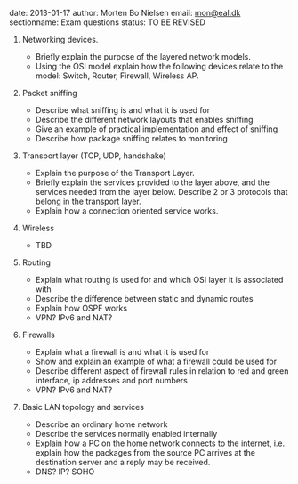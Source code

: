 date: 2013-01-17
author: Morten Bo Nielsen
email: mon@eal.dk
sectionname: Exam questions
status: TO BE REVISED

1. 	Networking devices. 

	* Briefly explain the purpose of the layered network models. 
	* Using the OSI model explain how the following devices relate to the model: Switch, Router, Firewall, Wireless AP.

2. 	Packet sniffing 

	* Describe what sniffing is and what it is used for
	* Describe the different network layouts that enables sniffing
	* Give an example of practical implementation and effect of sniffing
	* Describe how package sniffing relates to monitoring

3. 	Transport layer (TCP, UDP, handshake)
	
	* Explain the purpose of the Transport Layer. 
	* Briefly explain the services provided to the layer above, and the services needed from the layer below. Describe 2 or 3 protocols that belong in the transport layer.
	* Explain how a connection oriented service works.

4. 	Wireless
	* TBD

5. 	Routing 

	* Explain what routing is used for and which OSI layer it is associated with
	* Describe the difference between static and dynamic routes
	* Explain how OSPF works
	* VPN? IPv6 and NAT?

6. 	Firewalls
	
	* Explain what a firewall is and what it is used for
	* Show and explain an example of what a firewall could be used for
	* Describe different aspect of firewall rules in relation to red and green interface, ip addresses and port numbers
	* VPN? IPv6 and NAT?

7.	Basic LAN topology and services

	* Describe an ordinary home network
	* Describe the services normally enabled internally 
	* Explain how a PC on the home network connects to the internet, i.e. explain how the packages from the source PC arrives at the destination server and a reply may be received.
	* DNS? IP? SOHO



